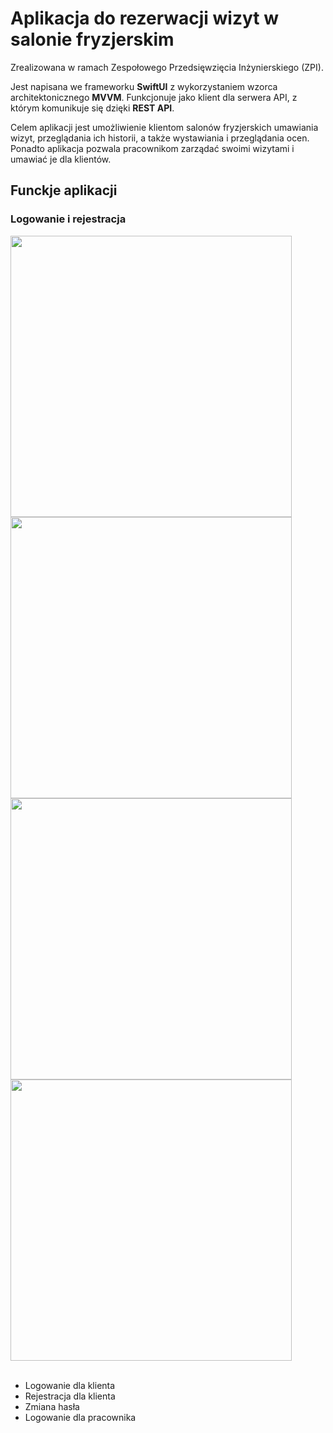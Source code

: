 # Aplikacja do rezerwacji wizyt w salonie fryzjerskim

Zrealizowana w ramach Zespołowego Przedsięwzięcia Inżynierskiego (ZPI).

Jest napisana we frameworku **SwiftUI** z wykorzystaniem wzorca architektonicznego **MVVM**. Funkcjonuje jako klient dla serwera API, z którym komunikuje się dzięki **REST API**.

Celem aplikacji jest umożliwienie klientom salonów fryzjerskich umawiania wizyt, przeglądania ich historii, a także wystawiania i przeglądania ocen. Ponadto aplikacja pozwala pracownikom zarządać swoimi wizytami i umawiać je dla klientów.

## Funckje aplikacji

### Logowanie i rejestracja 
<img src="https://github.com/user-attachments/assets/4204fbc6-a5c4-460f-99f1-78edd44bf975" height="450" />
<img src="https://github.com/user-attachments/assets/283888dc-c493-486d-8bfb-96ad9d801138" height="450" />
<img src="https://github.com/user-attachments/assets/8816036d-7ff9-471b-8171-5aff2edda6a7" height="450" />
<img src="https://github.com/user-attachments/assets/0c419db8-48ce-4339-ade2-583974ec1363" height="450" />
<br/><br/>

* Logowanie dla klienta
* Rejestracja dla klienta
* Zmiana hasła
* Logowanie dla pracownika
